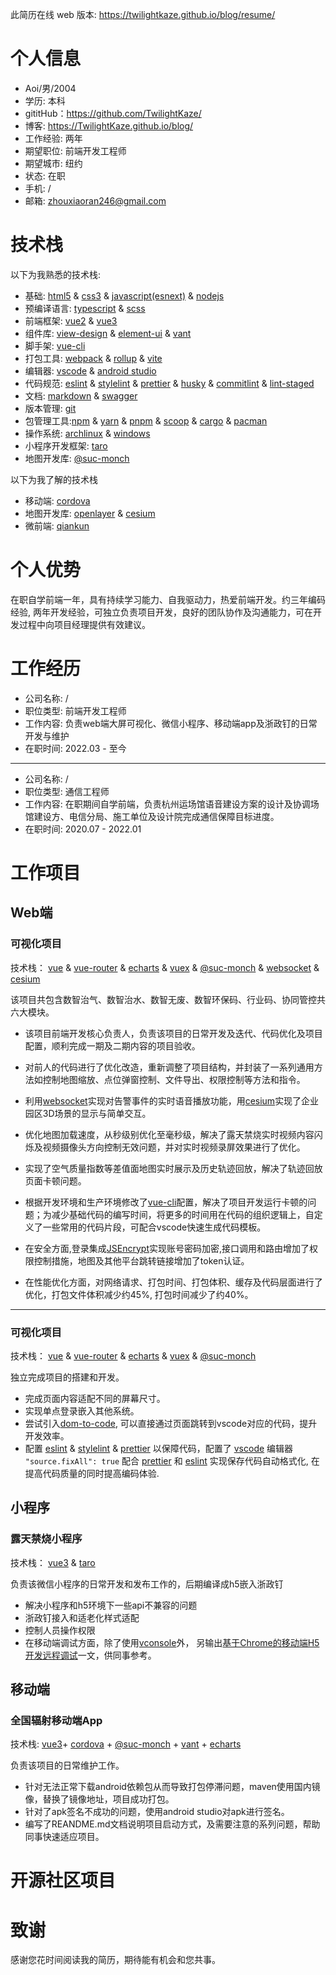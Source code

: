 [nodejs]: https://github.com/nodejs/node
[node]: https://github.com/nodejs/node
[rust]: https://github.com/rust-lang/rust
[vite]: https://github.com/vitejs/vite
[vue-cli]: https://github.com/vuejs/vue-cli
[view-design]: https://github.com/view-design/ViewUIPlus
[element-ui]: https://github.com/element-plus/element-plus
[dom-to-code]: https://github.com/better-tcy/dom-to-code
[vant]: https://github.com/youzan/vant
[vue-router]: https://github.com/vuejs/router
[cordova]: https://cordova.apache.org
[echarts]: https://github.com/apache/echarts
[websocket]:https://developer.mozilla.org/zh-CN/docs/Web/API/WebSocket
[vuex]: https://github.com/vuejs/vuex
[@suc-monch]: http://114.55.234.176:8086/#/doc/usage/install
[cesium]: https://www.cesium.com/
[openlayer]: https://openlayers.org/
[网易云Api]: https://github.com/w4ctech/NeteaseCloudMusicApi
[JSEncrypt]: https://github.com/travist/jsencrypt

[craco]: https://github.com/gsoft-inc/craco
[axios]: https://github.com/axios/axios
[webpack]: https://github.com/webpack/webpack
[vue2]: https://v2.cn.vuejs.org
[vue3]: https://cn.vuejs.org/
[vue]: https://github.com/vuejs/vue-next
[vue-next]: https://github.com/vuejs/vue-next
[taro]: https://github.com/NervJS/taro
[qiankun]: https://github.com/umijs/qiankun
[vscode]: https://github.com/microsoft/vscode
[eslint]: https://github.com/eslint/eslint
[stylelint]: https://github.com/stylelint/stylelint
[prettier]: https://github.com/prettier/prettier
[husky]: https://github.com/typicode/husky
[commitlint]: https://github.com/conventional-changelog/commitlint
[lint-staged]: https://github.com/okonet/lint-staged
[electron]: https://github.com/electron/electron
[purgecss]: https://github.com/FullHuman/purgecss
[postcss]: https://github.com/postcss/postcss
[topcoder]: https://www.topcoder.com
[git]: https://github.com/git/git

[st]: https://github.com/backtolife2021/st
[markdown]: https://github.com/commonmark/commonmark-spec
[typescript]: https://github.com/microsoft/TypeScript
[sass]: https://github.com/sass/sass
[scss]: https://github.com/sass/sass
[npm]: https://github.com/npm/cli
[yarn]: https://github.com/yarnpkg/yarn
[cargo]: https://github.com/rust-lang/cargo
[pacman]: https://archlinux.org/packages/core/x86_64/pacman
[yay]: https://github.com/Jguer/yay
[scoop]: https://github.com/lukesampson/scoop
[archlinux]: https://github.com/archlinux
[windows]: https://www.microsoft.com/zh-hk/software-download/windows10
[html5]: https://developer.mozilla.org/en-US/docs/Web/Guide/HTML/HTML5
[css3]: https://developer.mozilla.org/en-US/docs/Web/CSS
[javascript]: https://github.com/tc39/proposals
[javascript(esnext)]: https://github.com/tc39/proposals
[android studio]: https://developer.android.com/studio/
[rollup]: https://github.com/rollup/rollup
[vite]: https://github.com/vitejs/vite
[linux]: https://github.com/torvalds/
[gitlab]: https://about.gitlab.com/
[swagger]: https://github.com/OAI/OpenAPI-Specification
[rollup-plugin-visualizer]: https://github.com/btd/rollup-plugin-visualizer
[pinia]: https://pinia.vuejs.org/zh/
[pnpm]: https://github.com/pnpm/pnpm
[vconsole]: https://gitee.com/Tencent/vConsole
[iconify]: https://github.com/iconify/iconify
[FrameworkVue]: https://github.com/framework7io/framework7/
[vue-property-decorator]: https://github.com/kaorun343/vue-property-decorator


此简历在线 web 版本: https://twilightkaze.github.io/blog/resume/

# 个人信息

- Aoi/男/2004
- 学历: 本科
- gititHub：https://github.com/TwilightKaze/
- 博客: https://TwilightKaze.github.io/blog/
- 工作经验: 两年
- 期望职位: 前端开发工程师
- 期望城市: 纽约
- 状态: 在职
- 手机: /
- 邮箱: zhouxiaoran246@gmail.com

# 技术栈

以下为我熟悉的技术栈:
- 基础: [html5][] & [css3][] & [javascript(esnext)][] & [nodejs][]
- 预编译语言: [typescript][] & [scss][]
- 前端框架: [vue2][] & [vue3][]
- 组件库: [view-design][] & [element-ui][] & [vant][]
- 脚手架: [vue-cli][]
- 打包工具: [webpack][] & [rollup][] & [vite][]
- 编辑器: [vscode][] & [android studio][]
- 代码规范: [eslint][] & [stylelint][] & [prettier][] & [husky][] & [commitlint][] & [lint-staged][]
- 文档: [markdown][] & [swagger][]
- 版本管理: [git][]
- 包管理工具:[npm][] & [yarn][] & [pnpm][] & [scoop][] & [cargo][] & [pacman][]
- 操作系统: [archlinux][]  & [windows][]
- 小程序开发框架: [taro][]
- 地图开发库: [@suc-monch][]

以下为我了解的技术栈

- 移动端: [cordova][]
- 地图开发库: [openlayer][] & [cesium][]
- 微前端: [qiankun][]

# 个人优势
在职自学前端一年，具有持续学习能力、自我驱动力，热爱前端开发。约三年编码经验, 两年开发经验，可独立负责项目开发，良好的团队协作及沟通能力，可在开发过程中向项目经理提供有效建议。

# 工作经历

- 公司名称: /
- 职位类型: 前端开发工程师
- 工作内容: 负责web端大屏可视化、微信小程序、移动端app及浙政钉的日常开发与维护
- 在职时间: 2022.03 - 至今

---

- 公司名称: /
- 职位类型: 通信工程师
- 工作内容: 在职期间自学前端，负责杭州运场馆语音建设方案的设计及协调场馆建设方、电信分局、施工单位及设计院完成通信保障目标进度。
- 在职时间: 2020.07 - 2022.01


# 工作项目

## Web端

### 可视化项目

技术栈： [vue][] & [vue-router][] & [echarts][] & [vuex][] & [@suc-monch][] & [websocket][] & [cesium][]

该项目共包含数智治气、数智治水、数智无废、数智环保码、行业码、协同管控共六大模块。

- 该项目前端开发核心负责人，负责该项目的日常开发及迭代、代码优化及项目配置，顺利完成一期及二期内容的项目验收。

- 对前人的代码进行了优化改造，重新调整了项目结构，并封装了一系列通用方法如控制地图缩放、点位弹窗控制、文件导出、权限控制等方法和指令。

- 利用[websocket][]实现对告警事件的实时语音播放功能，用[cesium][]实现了企业园区3D场景的显示与简单交互。

- 优化地图加载速度，从秒级别优化至毫秒级，解决了露天禁烧实时视频内容闪烁及视频摄像头方向控制无效问题，并对实时视频录屏效果进行了优化。

- 实现了空气质量指数等差值面地图实时展示及历史轨迹回放，解决了轨迹回放页面卡顿问题。

- 根据开发环境和生产环境修改了[vue-cli][]配置，解决了项目开发运行卡顿的问题；为减少基础代码的编写时间，将更多的时间用在代码的组织逻辑上，自定义了一些常用的代码片段，可配合vscode快速生成代码模板。

- 在安全方面,登录集成[JSEncrypt][]实现账号密码加密,接口调用和路由增加了权限控制措施，地图及其他平台跳转链接增加了token认证。

- 在性能优化方面，对网络请求、打包时间、打包体积、缓存及代码层面进行了优化，打包文件体积减少约45%, 打包时间减少了约40%。

---

### 可视化项目
技术栈： [vue][] & [vue-router][] & [echarts][] & [vuex][] & [@suc-monch][]

独立完成项目的搭建和开发。
- 完成页面内容适配不同的屏幕尺寸。
- 实现单点登录嵌入其他系统。
- 尝试引入[dom-to-code][], 可以直接通过页面跳转到vscode对应的代码，提升开发效率。
- 配置 [eslint][] & [stylelint][] & [prettier][] 以保障代码，配置了 [vscode][] 编辑器 `"source.fixAll": true` 配合 [prettier][] 和 [eslint][] 实现保存代码自动格式化, 在提高代码质量的同时提高编码体验.


## 小程序

### 露天禁烧小程序
技术栈： [vue3][] & [taro][]

负责该微信小程序的日常开发和发布工作的，后期编译成h5嵌入浙政钉

- 解决小程序和h5环境下一些api不兼容的问题
- 浙政钉接入和适老化样式适配
- 控制人员操作权限
- 在移动端调试方面，除了使用[vconsole][]外， 另输出[基于Chrome的移动端H5开发远程调试](https://github.com/zhisui/record/blob/master/mobile-web-debug.md)一文，供同事参考。

## 移动端

### 全国辐射移动端App
技术栈: [vue3][]+ [cordova][] + [@suc-monch][] + [vant][] + [echarts][]

负责该项目的日常维护工作。

- 针对无法正常下载android依赖包从而导致打包停滞问题，maven使用国内镜像，替换了镜像地址，项目成功打包。
- 针对了apk签名不成功的问题，使用android studio对apk进行签名。
- 编写了REANDME.md文档说明项目启动方式，及需要注意的系列问题，帮助同事快速适应项目。


# 开源社区项目



# 致谢

感谢您花时间阅读我的简历，期待能有机会和您共事。
